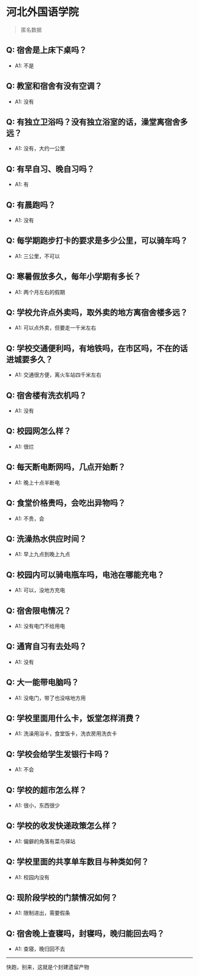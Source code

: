 # 河北外国语学院
> 匿名数据
## Q: 宿舍是上床下桌吗？
- A1: 不是
## Q: 教室和宿舍有没有空调？
- A1: 没有
## Q: 有独立卫浴吗？没有独立浴室的话，澡堂离宿舍多远？
- A1: 没有，大约一公里
## Q: 有早自习、晚自习吗？
- A1: 有
## Q: 有晨跑吗？
- A1: 没有
## Q: 每学期跑步打卡的要求是多少公里，可以骑车吗？
- A1: 三公里，不可以
## Q: 寒暑假放多久，每年小学期有多长？
- A1: 两个月左右的假期
## Q: 学校允许点外卖吗，取外卖的地方离宿舍楼多远？
- A1: 可以点外卖，但要走一千米左右
## Q: 学校交通便利吗，有地铁吗，在市区吗，不在的话进城要多久？
- A1: 交通很方便，离火车站四千米左右
## Q: 宿舍楼有洗衣机吗？
- A1: 没有
## Q: 校园网怎么样？
- A1: 很烂
## Q: 每天断电断网吗，几点开始断？
- A1: 晚上十点半断电
## Q: 食堂价格贵吗，会吃出异物吗？
- A1: 不贵，会
## Q: 洗澡热水供应时间？
- A1: 早上九点到晚上九点
## Q: 校园内可以骑电瓶车吗，电池在哪能充电？
- A1: 可以，没地方充电
## Q: 宿舍限电情况？
- A1: 没有电门不给用电
## Q: 通宵自习有去处吗？
- A1: 没有
## Q: 大一能带电脑吗？
- A1: 没电门，带了也没啥地方用
## Q: 学校里面用什么卡，饭堂怎样消费？
- A1: 洗澡用浴卡，食堂饭卡，洗衣房用洗衣卡
## Q: 学校会给学生发银行卡吗？
- A1: 不会
## Q: 学校的超市怎么样？
- A1: 很小，东西很少
## Q: 学校的收发快递政策怎么样？
- A1: 偏僻的角落有菜鸟驿站
## Q: 学校里面的共享单车数目与种类如何？
- A1: 校园内没有
## Q: 现阶段学校的门禁情况如何？
- A1: 限制进出，需要假条
## Q: 宿舍晚上查寝吗，封寝吗，晚归能回去吗？
- A1: 查寝，晚归回不去
***
快跑，别来，这就是个封建遗留产物